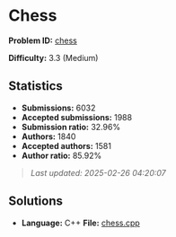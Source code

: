 # Chess

**Problem ID:** [chess](https://open.kattis.com/problems/chess)

**Difficulty:** 3.3 (Medium)

## Statistics

- **Submissions:** 6032
- **Accepted submissions:** 1988
- **Submission ratio:** 32.96%
- **Authors:** 1840
- **Accepted authors:** 1581
- **Author ratio:** 85.92%

> *Last updated: 2025-02-26 04:20:07*

## Solutions

- **Language:** C++
  **File:** [chess.cpp](./chess.cpp)

